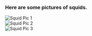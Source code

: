 ### Here are some pictures of squids.  
![Squid Pic 1](https://github.com/user-attachments/assets/e4e9fcac-d529-406c-a1b4-122b5abc08d1)  
![Squid Pic 2](https://github.com/user-attachments/assets/f956c8e2-3103-4a85-a5b0-2f3582c8dbc4)  
![Squid Pic 3](https://github.com/user-attachments/assets/645855b9-6ae9-4493-afa7-8e384c593624)
